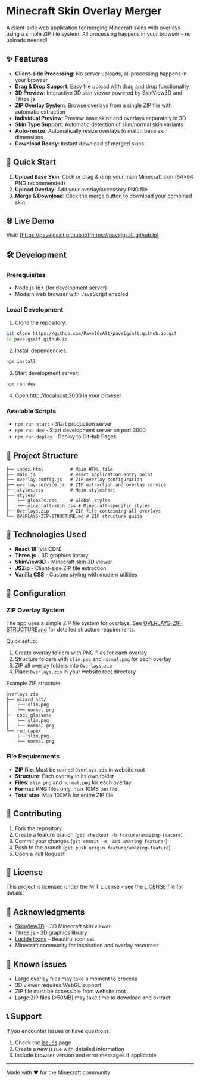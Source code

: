 # Minecraft Skin Overlay Merger

A client-side web application for merging Minecraft skins with overlays using a simple ZIP file system. All processing happens in your browser - no uploads needed!

## ✨ Features

- **Client-side Processing**: No server uploads, all processing happens in your browser
- **Drag & Drop Support**: Easy file upload with drag and drop functionality  
- **3D Preview**: Interactive 3D skin viewer powered by SkinView3D and Three.js
- **ZIP Overlay System**: Browse overlays from a single ZIP file with automatic extraction
- **Individual Preview**: Preview base skins and overlays separately in 3D
- **Skin Type Support**: Automatic detection of slim/normal skin variants
- **Auto-resize**: Automatically resize overlays to match base skin dimensions
- **Download Ready**: Instant download of merged skins

## 🚀 Quick Start

1. **Upload Base Skin**: Click or drag & drop your main Minecraft skin (64×64 PNG recommended)
2. **Upload Overlay**: Add your overlay/accessory PNG file  
3. **Merge & Download**: Click the merge button to download your combined skin

## 🌐 Live Demo

Visit: [https://pavelgsalt.github.io](https://pavelgsalt.github.io)

## 🛠️ Development

### Prerequisites
- Node.js 16+ (for development server)
- Modern web browser with JavaScript enabled

### Local Development

1. Clone the repository:
```bash
git clone https://github.com/PavelGsAlt/pavelgsalt.github.io.git
cd pavelgsalt.github.io
```

2. Install dependencies:
```bash
npm install
```

3. Start development server:
```bash
npm run dev
```

4. Open [http://localhost:3000](http://localhost:3000) in your browser

### Available Scripts

- `npm run start` - Start production server
- `npm run dev` - Start development server on port 3000
- `npm run deploy` - Deploy to GitHub Pages

## 📁 Project Structure

```
├── index.html          # Main HTML file
├── main.js             # React application entry point
├── overlay-config.js   # ZIP overlay configuration
├── overlay-service.js  # ZIP extraction and overlay service
├── styles.css          # Main stylesheet
├── styles/
│   ├── globals.css     # Global styles
│   └── minecraft-skin.css # Minecraft-specific styles
├── Overlays.zip        # ZIP file containing all overlays
└── OVERLAYS-ZIP-STRUCTURE.md # ZIP structure guide
```

## 🎨 Technologies Used

- **React 18** (via CDN)
- **Three.js** - 3D graphics library
- **SkinView3D** - Minecraft skin 3D viewer
- **JSZip** - Client-side ZIP file extraction
- **Vanilla CSS** - Custom styling with modern utilities

## 🔧 Configuration

### ZIP Overlay System

The app uses a simple ZIP file system for overlays. See [OVERLAYS-ZIP-STRUCTURE.md](OVERLAYS-ZIP-STRUCTURE.md) for detailed structure requirements.

Quick setup:
1. Create overlay folders with PNG files for each overlay
2. Structure folders with `slim.png` and `normal.png` for each overlay
3. ZIP all overlay folders into `Overlays.zip`
4. Place `Overlays.zip` in your website root directory

Example ZIP structure:
```
Overlays.zip
├── wizard_hat/
│   ├── slim.png
│   └── normal.png
├── cool_glasses/
│   ├── slim.png
│   └── normal.png
└── red_cape/
    ├── slim.png
    └── normal.png
```

### File Requirements

- **ZIP file**: Must be named `Overlays.zip` in website root
- **Structure**: Each overlay in its own folder
- **Files**: `slim.png` and `normal.png` for each overlay
- **Format**: PNG files only, max 10MB per file
- **Total size**: Max 100MB for entire ZIP file

## 🤝 Contributing

1. Fork the repository
2. Create a feature branch (`git checkout -b feature/amazing-feature`)
3. Commit your changes (`git commit -m 'Add amazing feature'`)
4. Push to the branch (`git push origin feature/amazing-feature`)
5. Open a Pull Request

## 📝 License

This project is licensed under the MIT License - see the [LICENSE](LICENSE) file for details.

## 🙏 Acknowledgments

- [SkinView3D](https://github.com/bs-community/skinview3d) - 3D Minecraft skin viewer
- [Three.js](https://threejs.org/) - 3D graphics library
- [Lucide Icons](https://lucide.dev/) - Beautiful icon set
- Minecraft community for inspiration and overlay resources

## 🐛 Known Issues

- Large overlay files may take a moment to process
- 3D viewer requires WebGL support
- ZIP file must be accessible from website root
- Large ZIP files (>50MB) may take time to download and extract

## 📞 Support

If you encounter issues or have questions:

1. Check the [Issues](https://github.com/PavelGsAlt/pavelgsalt.github.io/issues) page
2. Create a new issue with detailed information
3. Include browser version and error messages if applicable

---

Made with ❤️ for the Minecraft community